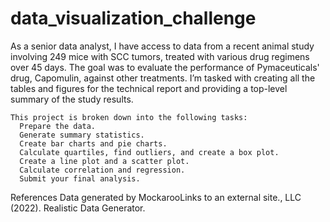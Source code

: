 # data_visualization_challenge
As a senior data analyst, I have access to data from a recent animal study involving 249 mice with SCC tumors, treated with various drug regimens over 45 days. The goal was to evaluate the performance of Pymaceuticals' drug, Capomulin, against other treatments.  I’m tasked with creating all the tables and figures for the technical report and providing a top-level summary of the study results.


    This project is broken down into the following tasks:
      Prepare the data.
      Generate summary statistics.
      Create bar charts and pie charts.
      Calculate quartiles, find outliers, and create a box plot.
      Create a line plot and a scatter plot.
      Calculate correlation and regression.
      Submit your final analysis.

  References
    Data generated by MockarooLinks to an external site., LLC (2022). Realistic Data Generator.
